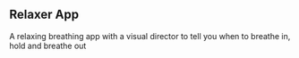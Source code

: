 ## Relaxer App

A relaxing breathing app with a visual director to tell you when to breathe in, hold and breathe out

